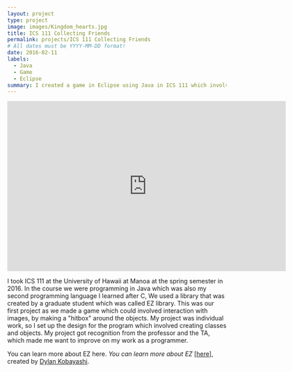 ```yaml
---
layout: project
type: project
image: images/Kingdom_hearts.jpg
title: ICS 111 Collecting Friends
permalink: projects/ICS 111 Collecting Friends
# All dates must be YYYY-MM-DD format!
date: 2016-02-11
labels:
  - Java
  - Game
  - Eclipse
summary: I created a game in Eclipse using Java in ICS 111 which involves collecting friends.
---
```


<iframe width="640" height="390" src="https://www.youtube.com/embed/2Mv0RK9XZf8" frameborder="0" allow="autoplay; encrypted-media" allowfullscreen></iframe>

I took ICS 111 at the University of Hawaii at Manoa at the spring semester in 2016. In the course we were programming in Java which 
was also my second programming language I learned after C, We used a library that was created by a graduate student which was called EZ library. This was our first project as we made a game which could involved interaction with images, by making a "hitbox" around the objects. My project was individual work, so I set up the design for the program which involved creating classes and objects. My project got recognition from the professor and the TA, which made me want to improve on my work as a programmer.

You can learn more about EZ here.
<i>You can learn more about EZ</i> [[here](http://www2.hawaii.edu/~dylank/ics111/)], created by [Dylan Kobayashi](http://www2.hawaii.edu/~dylank/about/).




